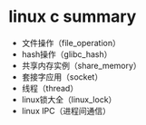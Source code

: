 # linux c summary
* 文件操作（file_operation）
* hash操作（glibc_hash）
* 共享内存实例（share_memory）
* 套接字应用（socket）
* 线程（thread）
* linux锁大全（linux_lock）
* linux IPC（进程间通信）
